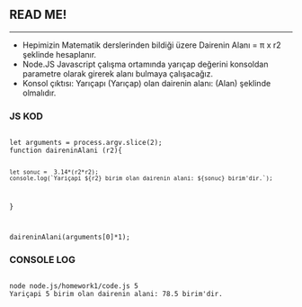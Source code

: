 ## READ ME!
----


- Hepimizin Matematik derslerinden bildiği üzere Dairenin Alanı = π x r2 şeklinde hesaplanır. 
- Node.JS Javascript çalışma ortamında yarıçap değerini konsoldan parametre olarak girerek alanı bulmaya çalışacağız. 
- Konsol çıktısı: Yarıçapı (Yarıçap) olan dairenin alanı: (Alan) şeklinde olmalıdır.


### JS KOD

<code>
let arguments = process.argv.slice(2);
function daireninAlani (r2){

    let sonuc =  3.14*(r2*r2);
    console.log(`Yariçapi ${r2} birim olan dairenin alani: ${sonuc} birim'dir.`);
}

daireninAlani(arguments[0]*1);
</code>

### CONSOLE LOG

<code>
node node.js/homework1/code.js 5
Yariçapi 5 birim olan dairenin alani: 78.5 birim'dir.
</code>